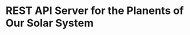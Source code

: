 REST API Server for the Planents of Our Solar System
====================================================

